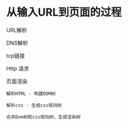 # 从输入URL到页面的过程

URL解析

DNS解析

tcp链接

Http 请求

页面渲染

    解析HTML - 构建DOM树

    解析css - 生成css规则树

    合并Dom树和css规则树，生成渲染树






